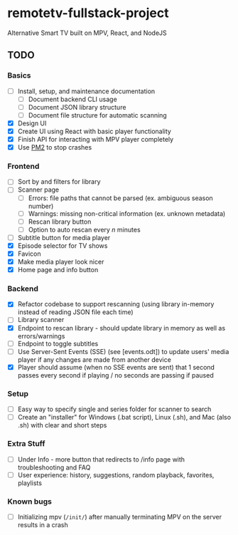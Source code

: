 # remotetv-fullstack-project
Alternative Smart TV built on MPV, React, and NodeJS

## TODO
### Basics
 - [ ] Install, setup, and maintenance documentation
   - [ ] Document backend CLI usage
   - [ ] Document JSON library structure
   - [ ] Document file structure for automatic scanning
 - [X] Design UI
 - [X] Create UI using React with basic player functionality
 - [X] Finish API for interacting with MPV player completely
 - [X] Use [PM2](https://stackoverflow.com/questions/5999373/how-do-i-prevent-node-js-from-crashing-try-catch-doesnt-work) to stop crashes

### Frontend
 - [ ] Sort by and filters for library
 - [ ] Scanner page
   - [ ] Errors: file paths that cannot be parsed (ex. ambiguous season number)
   - [ ] Warnings: missing non-critical information (ex. unknown metadata) 
   - [ ] Rescan library button
   - [ ] Option to auto rescan every $n$ minutes
 - [ ] Subtitle button for media player
 - [X] Episode selector for TV shows
 - [X] Favicon 
 - [X] Make media player look nicer
 - [X] Home page and info button

### Backend
 - [X] Refactor codebase to support rescanning (using library in-memory instead of reading JSON file each time)
 - [ ] Library scanner
 - [X] Endpoint to rescan library - should update library in memory as well as errors/warnings
 - [ ] Endpoint to toggle subtitles
 - [ ] Use Server-Sent Events (SSE) (see [events.odt]) to update users' media player if any changes are made from another device
 - [X] Player should assume (when no SSE events are sent) that 1 second passes every second if playing / no seconds are passing if paused
 
### Setup
 - [ ] Easy way to specify single and series folder for scanner to search
 - [ ] Create an "installer" for Windows (.bat script), Linux (.sh), and Mac (also .sh) with clear and short steps 

### Extra Stuff
 - [ ] Under Info - more button that redirects to /info page with troubleshooting and FAQ
 - [ ] User experience: history, suggestions, random playback, favorites, playlists

### Known bugs
 - [ ] Initializing mpv (`/init/`) after manually terminating MPV on the server results in a crash
